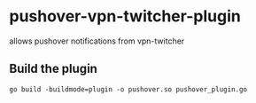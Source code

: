 # pushover-vpn-twitcher-plugin
allows pushover notifications from vpn-twitcher

## Build the plugin
`go build -buildmode=plugin -o pushover.so pushover_plugin.go`
